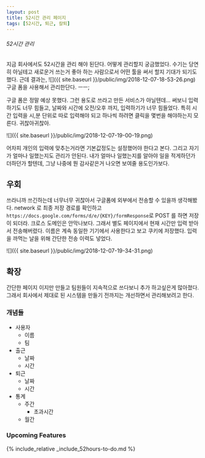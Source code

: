 ```yaml
---
layout: post
title: 52시간 관리 페이지
tags: [52시간, 퇴근, 칼퇴]
---
```


###### 52시간 관리

지금 회사에서도 52시간을 관리 해야 된단다. 어떻게 관리할지 궁금했었다. 수기는 당연히 아닐테고 새로운거 쓰는거 좋아 하는 사람으로서 어떤 툴을 써서 할지 기대가 되기도 했다. 근데 결과는,
![]({{ site.baseurl }}/public/img/2018-12-07-18-53-26.png)
구글 폼을 사용해서 관리한단다. ㅡㅡ;

구글 폼은 정말 예상 못했다. 그런 용도로 쓰라고 만든 서비스가 아닐텐데... 써보니 입력하기도 너무 힘들고, 날짜와 시간에 오전/오후 까지, 입력하기가 너무 힘들었다. 특히 시간 입력을 시,분 단위로 따로 입력해야 되고 하나씩 하려면 클릭을 몇번을 해야하는지 모른다. 귀찮아귀찮아.

![]({{ site.baseurl }}/public/img/2018-12-07-19-00-19.png)

어차피 개인의 입력에 맞추는거라면 기본값정도는 설정했어야 한다고 본다. 그리고 자기가 얼마나 일했는지도 관리가 안된다. 내가 얼마나 일했는지를 알아야 일을 적게하던가 더하던가 할텐데, 그냥 나중에 뭔 감사같은거 나오면 보여줄 용도인가보다.

## 우회

쓰라니까 쓰긴하는데 너무너무 귀찮아서 구글폼에 외부에서 전송할 수 있을까 생각해봤다. network 로 최종 저장 경로를 확인하고 `https://docs.google.com/forms/d/e/{KEY}/formResponse`로 POST 를 하면 저장이 되더라. 크로스 도메인은 안막나보다. 그래서 별도 페이지에서 현재 시간만 입력 받아서 전송해버렸다. 이름은 계속 동일한 기기에서 사용한다고 보고 쿠키에 저장했다. 입력을 까먹는 날을 위해 간단한 전송 이력도 넣었다. 

![]({{ site.baseurl }}/public/img/2018-12-07-19-34-31.png)

## 확장

간단한 페이지 이지만 만들고 팀원들이 지속적으로 쓰다보니 추가 하고싶은게 많아졌다. 그래서 회사에서 제대로 된 시스템을 만들기 전까지는 개선하면서 관리해보려고 한다. 

### 개념들

- 사용자
  - 이름
  - 팀
- 출근
  - 날짜
  - 시간
- 퇴근
  - 날짜
  - 시간
- 통계
  - 주간
    - 초과시간
  - 월간

### Upcoming Features

{% include_relative _include_52hours-to-do.md %}
